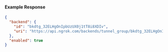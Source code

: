 <!-- Code generated for API Clients. DO NOT EDIT. -->

#### Example Response

```json
{
  "backend": {
    "id": "bkdtg_32ELHgOnIpbUzUX0j1tT8i8XDIv",
    "uri": "https://api.ngrok.com/backends/tunnel_group/bkdtg_32ELHgOnIpbUzUX0j1tT8i8XDIv"
  },
  "enabled": true
}
```
